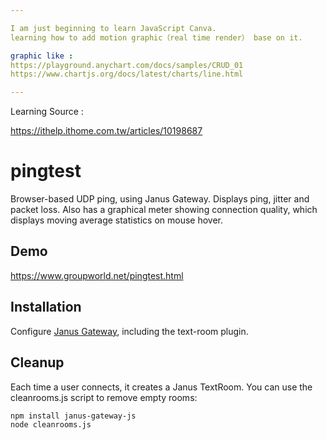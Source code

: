 ```yaml
---

I am just beginning to learn JavaScript Canva.
learning how to add motion graphic（real time render） base on it.

graphic like : 
https://playground.anychart.com/docs/samples/CRUD_01
https://www.chartjs.org/docs/latest/charts/line.html

---
```


Learning Source : 

https://ithelp.ithome.com.tw/articles/10198687


# pingtest

Browser-based UDP ping, using Janus Gateway. Displays ping, jitter and packet
loss. Also has a graphical meter showing connection quality, which displays
moving average statistics on mouse hover.

## Demo

https://www.groupworld.net/pingtest.html

## Installation

Configure [Janus Gateway](https://github.com/meetecho/janus-gateway), including the text-room plugin.

## Cleanup

Each time a user connects, it creates a Janus TextRoom. You can use the cleanrooms.js script to remove empty rooms:

    npm install janus-gateway-js
    node cleanrooms.js
